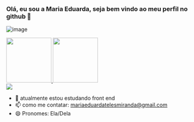 ### Olá, eu sou a Maria Eduarda, seja bem vindo ao meu perfil no github 👋
![image](https://github.com/maduz1nha/maduz1nha/assets/165913465/5dcc167d-ed95-409c-9de0-854b1c93446e)


<div>
  <a href="https://beacons.ai/maduz1nha">
  <img height="120em" src=https://github-readme-stats.vercel.app/api?username=maduz1nha&show_icons=true&theme=dark&include_alla_commits=true&count_private=true/>
  <img height="120em" src=https://github-readme-stats.vercel.app/api/top-langs/?username=maduz1nha&layout=compact&langs_count=16&theme=dark/>
<div> 
  <a href="https://instagram.com/mar1aa_eduarda" target="_blank"><img src="https://img.shields.io/badge/-Instagram-%23E4405F?style=for-the-badge&logo=instagram&logoColor=white" target="_blank"></a>  
</div>



- 🌱 atualmente estou estudando front end 
- 📫 como me contatar: mariaeduardatelesmiranda@gmail.com
- 😄 Pronomes: Ela/Dela


